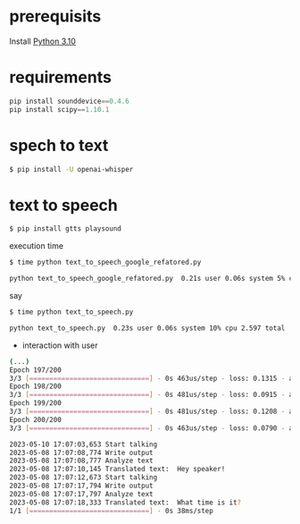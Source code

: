 # prerequisits

Install [Python 3.10](https://www.python.org/downloads/)



# requirements

```python
pip install sounddevice==0.4.6
pip install scipy==1.10.1
```

# spech to text

```sh
$ pip install -U openai-whisper
```


# text to speech

```sh
$ pip install gtts playsound
```

execution time

```sh
$ time python text_to_speech_google_refatored.py

python text_to_speech_google_refatored.py  0.21s user 0.06s system 5% cpu 4.692 total
```

say

```sh
$ time python text_to_speech.py

python text_to_speech.py  0.23s user 0.06s system 10% cpu 2.597 total
```

* interaction with user


```sh
(...)
Epoch 197/200
3/3 [==============================] - 0s 463us/step - loss: 0.1315 - accuracy: 1.0000
Epoch 198/200
3/3 [==============================] - 0s 481us/step - loss: 0.0915 - accuracy: 1.0000
Epoch 199/200
3/3 [==============================] - 0s 481us/step - loss: 0.1208 - accuracy: 1.0000
Epoch 200/200
3/3 [==============================] - 0s 463us/step - loss: 0.0790 - accuracy: 1.0000

2023-05-10 17:07:03,653 Start talking
2023-05-08 17:07:08,774 Write output
2023-05-08 17:07:08,777 Analyze text
2023-05-08 17:07:10,145 Translated text:  Hey speaker!
2023-05-08 17:07:12,673 Start talking
2023-05-08 17:07:17,794 Write output
2023-05-08 17:07:17,797 Analyze text
2023-05-08 17:07:18,333 Translated text:  What time is it?
1/1 [==============================] - 0s 38ms/step
```
